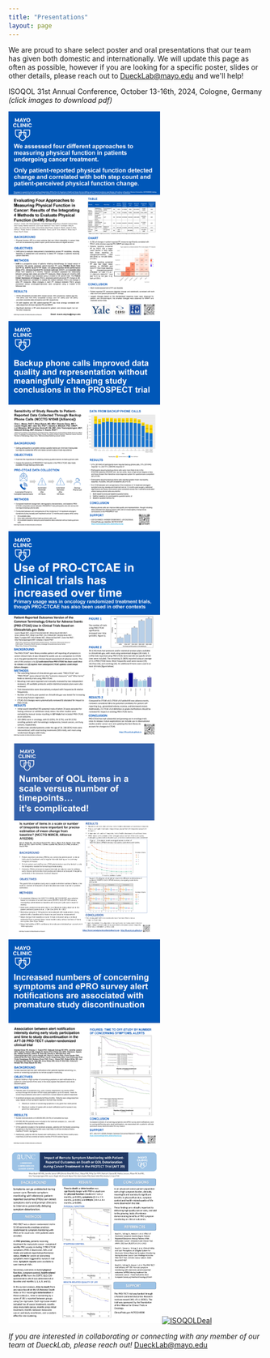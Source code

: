 ```yaml
---
title: "Presentations"
layout: page
---
```


We are proud to share select poster and oral presentations that our team has given both domestic and internationally. We will update this page as often as possible, however if you are looking for a specific poster, slides or other details, please reach out to DueckLab@mayo.edu and we'll help!

ISOQOL 31st Annual Conference, October 13-16th, 2024, Cologne, Germany <br>
_(click images to download pdf)_


[<img width="300" alt= ISOQOLGita src="/assets/images/ISOQOLGita.png">](https://duecklab.github.io/assets/images/ISOQOLGita.pdf)     [<img width="300" alt= ISOQOLMazza src="/assets/images/ISOQOLMazza.png">](https://duecklab.github.io/assets/images/ISOQOLMazza.pdf)     [<img width="300" alt= ISOQOLRogak src="/assets/images/ISOQOLRogak.png">](https://duecklab.github.io/assets/images/ISOQOLRogak.pdf)     [<img width="300" alt= ISOQOLNoble src="/assets/images/ISOQOLNoble.png">](https://duecklab.github.io/assets/images/ISOQOLNoble.pdf)     [<img width="300" alt= ISOQOLGinos src="/assets/images/ISOQOLGinos.png">](https://duecklab.github.io/assets/images/ISOQOLGinos.pdf)     [<img width="300" alt= ISOQOLBasch src="/assets/images/ISOQOLJansen.png">](https://duecklab.github.io/assets/images/ISOQOLJansen.pdf)     [<img width="300" alt= ISOQOLDeal src="/assets/images/ISOQOLDeal.png">](https://duecklab.github.io/assets/images/ISOQOLDeal.pdf)<br> 





_If you are interested in collaborating or connecting with any member of our team at DueckLab, please reach out!_   [DueckLab@mayo.edu](mailto:DueckLab@mayo.edu)

<!-- Google tag (gtag.js) -->
<script async src="https://www.googletagmanager.com/gtag/js?id=G-RR2YH5HMBL"></script>
<script>
  window.dataLayer = window.dataLayer || [];
  function gtag(){dataLayer.push(arguments);}
  gtag('js', new Date());

  gtag('config', 'G-RR2YH5HMBL');
</script>
